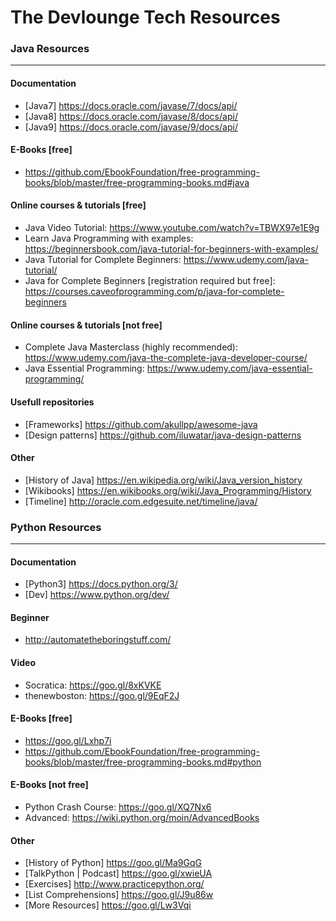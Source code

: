 # The Devlounge Tech Resources

### Java Resources
------

#### Documentation

* [Java7] https://docs.oracle.com/javase/7/docs/api/
* [Java8] https://docs.oracle.com/javase/8/docs/api/
* [Java9] https://docs.oracle.com/javase/9/docs/api/

#### E-Books [free]

 * https://github.com/EbookFoundation/free-programming-books/blob/master/free-programming-books.md#java

#### Online courses & tutorials [free]

* Java Video Tutorial: https://www.youtube.com/watch?v=TBWX97e1E9g
* Learn Java Programming with examples: https://beginnersbook.com/java-tutorial-for-beginners-with-examples/
* Java Tutorial for Complete Beginners: https://www.udemy.com/java-tutorial/
* Java for Complete Beginners [registration required but free]: https://courses.caveofprogramming.com/p/java-for-complete-beginners

#### Online courses & tutorials [not free]

* Complete Java Masterclass (highly recommended): https://www.udemy.com/java-the-complete-java-developer-course/
* Java Essential Programming: https://www.udemy.com/java-essential-programming/

#### Usefull repositories

* [Frameworks] https://github.com/akullpp/awesome-java
* [Design patterns] https://github.com/iluwatar/java-design-patterns

#### Other

* [History of Java] https://en.wikipedia.org/wiki/Java_version_history
* [Wikibooks] https://en.wikibooks.org/wiki/Java_Programming/History
* [Timeline] http://oracle.com.edgesuite.net/timeline/java/

### Python Resources
------

#### Documentation

* [Python3] https://docs.python.org/3/
* [Dev] https://www.python.org/dev/

#### Beginner

* http://automatetheboringstuff.com/

#### Video

* Socratica: https://goo.gl/8xKVKE
* thenewboston: https://goo.gl/9EqF2J

#### E-Books [free]

* https://goo.gl/Lxhp7i
* https://github.com/EbookFoundation/free-programming-books/blob/master/free-programming-books.md#python

#### E-Books [not free]

* Python Crash Course: https://goo.gl/XQ7Nx6
* Advanced: https://wiki.python.org/moin/AdvancedBooks

#### Other

* [History of Python] https://goo.gl/Ma9GqG
* [TalkPython | Podcast] https://goo.gl/xwieUA
* [Exercises] http://www.practicepython.org/
* [List Comprehensions] https://goo.gl/J9u86w
* [More Resources] https://goo.gl/Lw3Vqi
